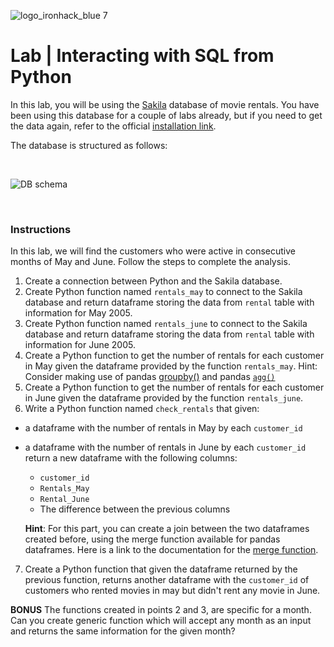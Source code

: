![logo_ironhack_blue 7](https://user-images.githubusercontent.com/23629340/40541063-a07a0a8a-601a-11e8-91b5-2f13e4e6b441.png)

# Lab | Interacting with SQL from Python

In this lab, you will be using the [Sakila](https://dev.mysql.com/doc/sakila/en/) database of movie rentals. You have been using this database for a couple of labs already, but if you need to get the data again, refer to the official [installation link](https://dev.mysql.com/doc/sakila/en/sakila-installation.html).

The database is structured as follows:

<br>

![DB schema](https://education-team-2020.s3-eu-west-1.amazonaws.com/data-analytics/database-sakila-schema.png)

<br>

### Instructions

In this lab, we will find the customers who were active in consecutive months of May and June. Follow the steps to complete the analysis.

1. Create a connection between Python and the Sakila database.
2. Create Python function named `rentals_may` to connect to the Sakila database and return dataframe storing the data from `rental` table with information for May 2005.
3. Create Python function named `rentals_june` to connect to the Sakila database and return dataframe storing the data from `rental` table with information for June 2005.
4. Create a Python function to get the number of rentals for each customer in May given the dataframe provided by the function `rentals_may`.
Hint: Consider making use of pandas [groupby()](https://pandas.pydata.org/docs/reference/api/pandas.DataFrame.groupby.html) and pandas [`agg()`](https://pandas.pydata.org/docs/reference/api/pandas.DataFrame.agg.html?highlight=agg#pandas.DataFrame.agg)
5. Create a Python function to get the number of rentals for each customer in June given the dataframe provided by the function `rentals_june`.
6. Write a Python function named `check_rentals` that given: 
  - a dataframe with the number of rentals in May by each `customer_id` 
  - a dataframe with the number of rentals in June by each `customer_id` 
    return a new dataframe with the following columns:
    - `customer_id` 
    - `Rentals_May`
    - `Rental_June`
    - The difference between the previous columns

    **Hint**: For this part, you can create a join between the two dataframes created before, using the merge function available for pandas dataframes. Here is a link to the documentation for the [merge function](https://pandas.pydata.org/pandas-docs/stable/reference/api/pandas.DataFrame.merge.html).

7. Create a Python function that given the dataframe returned by the previous function, returns another dataframe with the `customer_id` of customers who rented movies in may but didn't rent any movie in June.

**BONUS** The functions created in points 2 and 3, are specific for a month. Can you create generic function which will accept any month as an input and returns the same information for the given month?

